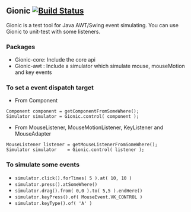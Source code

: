 ## Gionic [![Build Status](https://travis-ci.org/jason1122g/Gionic.svg?branch=master)](https://travis-ci.org/jason1122g/Gionic)
Gionic is a test tool for Java AWT/Swing event simulating. You can use Gionic to unit-test with some listeners.

### Packages
- Gionic-core: Include the core api
- Gionic-awt : Include a simulator which simulate mouse, mouseMotion and key events

### To set a event dispatch target

- From Component
```
Component component = getComponentFromSomeWhere();
Simulator simulator = Gionic.control( component );
```

- From MouseListener, MouseMotionListener, KeyListener and MouseAdapter
```
MouseListener listener = getMouseListenerFromSomeWhere();
Simulator simulator    = Gionic.control( listener );
```

### To simulate some events

- ``` simulator.click().forTimes( 5 ).at( 10, 10 ) ```
- ``` simulator.press().atSomeWhere() ```
- ``` simulator.drag().from( 0,0 ).to( 5,5 ).endHere() ```
- ``` simulator.keyPress().of( MouseEvent.VK_CONTROL ) ```
- ``` simulator.keyType().of( 'A' ) ```
